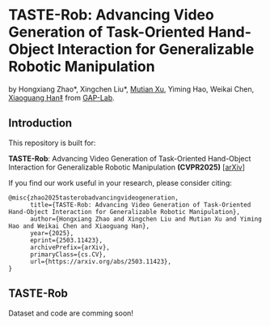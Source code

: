 # TASTE-Rob: Advancing Video Generation of Task-Oriented Hand-Object Interaction for Generalizable Robotic Manipulation

by Hongxiang Zhao*, Xingchen Liu*, [Mutian Xu](https://mutianxu.github.io/), Yiming Hao, Weikai Chen, [Xiaoguang Han‡](https://gaplab.cuhk.edu.cn/) from [GAP-Lab](https://gaplab.cuhk.edu.cn/).

## Introduction
This repository is built for:

**TASTE-Rob**: Advancing Video Generation of Task-Oriented Hand-Object Interaction for Generalizable Robotic Manipulation **(CVPR2025)** [[arXiv](https://arxiv.org/abs/2503.11423)]


If you find our work useful in your research, please consider citing:
```
@misc{zhao2025tasterobadvancingvideogeneration,
      title={TASTE-Rob: Advancing Video Generation of Task-Oriented Hand-Object Interaction for Generalizable Robotic Manipulation}, 
      author={Hongxiang Zhao and Xingchen Liu and Mutian Xu and Yiming Hao and Weikai Chen and Xiaoguang Han},
      year={2025},
      eprint={2503.11423},
      archivePrefix={arXiv},
      primaryClass={cs.CV},
      url={https://arxiv.org/abs/2503.11423}, 
}
```

## TASTE-Rob
Dataset and code are comming soon!
